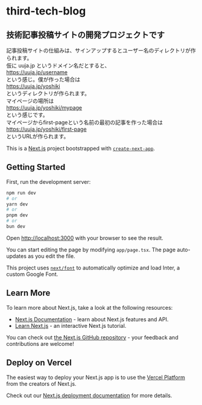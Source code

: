 # third-tech-blog
## 技術記事投稿サイトの開発プロジェクトです
記事投稿サイトの仕組みは、サインアップするとユーザー名のディレクトリが作られます。  
仮に uuja.jp というドメイン名だとすると、  
https://uuja.jp/username  
という感じ。僕が作った場合は  
https://uuja.jp/yoshiki  
というディレクトリが作られます。  
マイページの場所は  
https://uuja.jp/yoshiki/mypage  
という感じです。  
マイページからfirst-pageという名前の最初の記事を作った場合は  
https://uuja.jp/yoshiki/first-page  
というURLが作られます。  
  
  

This is a [Next.js](https://nextjs.org/) project bootstrapped with [`create-next-app`](https://github.com/vercel/next.js/tree/canary/packages/create-next-app).

## Getting Started

First, run the development server:

```bash
npm run dev
# or
yarn dev
# or
pnpm dev
# or
bun dev
```

Open [http://localhost:3000](http://localhost:3000) with your browser to see the result.

You can start editing the page by modifying `app/page.tsx`. The page auto-updates as you edit the file.

This project uses [`next/font`](https://nextjs.org/docs/basic-features/font-optimization) to automatically optimize and load Inter, a custom Google Font.

## Learn More

To learn more about Next.js, take a look at the following resources:

- [Next.js Documentation](https://nextjs.org/docs) - learn about Next.js features and API.
- [Learn Next.js](https://nextjs.org/learn) - an interactive Next.js tutorial.

You can check out [the Next.js GitHub repository](https://github.com/vercel/next.js/) - your feedback and contributions are welcome!

## Deploy on Vercel

The easiest way to deploy your Next.js app is to use the [Vercel Platform](https://vercel.com/new?utm_medium=default-template&filter=next.js&utm_source=create-next-app&utm_campaign=create-next-app-readme) from the creators of Next.js.

Check out our [Next.js deployment documentation](https://nextjs.org/docs/deployment) for more details.
